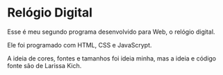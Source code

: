 # Relógio Digital

Esse é meu segundo programa desenvolvido para Web, o relógio digital.

Ele foi programado com HTML, CSS  e JavaScrypt.

A ideia de cores, fontes e tamanhos foi ideia minha, mas a ideia e código fonte são de Larissa Kich. 

